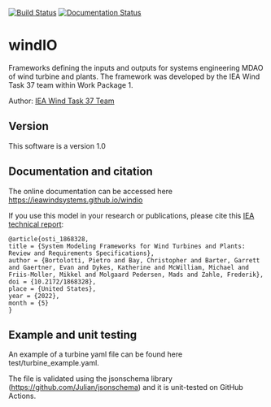 [![Build Status](https://github.com/IEAWindSystems/windIO/workflows/CI_windIO/badge.svg?branch=master)](https://github.com/IEAWindSystems/windIO/actions)
[![Documentation Status](https://readthedocs.org/projects/windio/badge/?version=latest)](https://windio.readthedocs.io/en/latest/)

# windIO

Frameworks defining the inputs and outputs for systems engineering MDAO of wind turbine and plants. The framework was developed by the IEA Wind Task 37 team within Work Package 1.

Author: [IEA Wind Task 37 Team](mailto:pietro.bortolotti@nrel.gov)

## Version

This software is a version 1.0

## Documentation and citation

The online documentation can be accessed here <https://ieawindsystems.github.io/windio>

If you use this model in your research or publications, please cite this [IEA technical report](https://doi.org/10.2172/1868328):

    @article{osti_1868328,
    title = {System Modeling Frameworks for Wind Turbines and Plants: Review and Requirements Specifications},
    author = {Bortolotti, Pietro and Bay, Christopher and Barter, Garrett and Gaertner, Evan and Dykes, Katherine and McWilliam, Michael and Friis-Moller, Mikkel and Molgaard Pedersen, Mads and Zahle, Frederik},
    doi = {10.2172/1868328},
    place = {United States},
    year = {2022},
    month = {5}
    }

## Example and unit testing

An example of a turbine yaml file can be found here test/turbine_example.yaml.

The file is validated using the jsonschema library (https://github.com/Julian/jsonschema) and it is unit-tested on GitHub Actions. 
